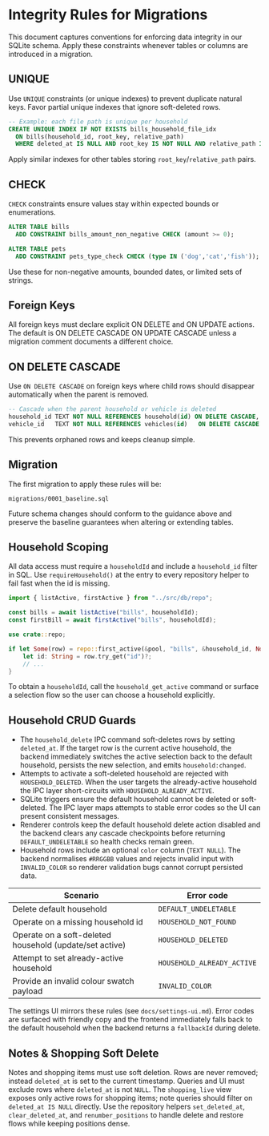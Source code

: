 # Integrity Rules for Migrations

This document captures conventions for enforcing data integrity in our SQLite schema. Apply these constraints whenever tables or columns are introduced in a migration.

## UNIQUE

Use `UNIQUE` constraints (or unique indexes) to prevent duplicate natural keys. Favor partial unique indexes that ignore soft-deleted rows.

```sql
-- Example: each file path is unique per household
CREATE UNIQUE INDEX IF NOT EXISTS bills_household_file_idx
  ON bills(household_id, root_key, relative_path)
  WHERE deleted_at IS NULL AND root_key IS NOT NULL AND relative_path IS NOT NULL;
```

Apply similar indexes for other tables storing `root_key`/`relative_path` pairs.

## CHECK

`CHECK` constraints ensure values stay within expected bounds or enumerations.

```sql
ALTER TABLE bills
  ADD CONSTRAINT bills_amount_non_negative CHECK (amount >= 0);

ALTER TABLE pets
  ADD CONSTRAINT pets_type_check CHECK (type IN ('dog','cat','fish'));
```

Use these for non-negative amounts, bounded dates, or limited sets of strings.

## Foreign Keys

All foreign keys must declare explicit ON DELETE and ON UPDATE actions. The default is ON DELETE CASCADE ON UPDATE CASCADE unless a migration comment documents a different choice.

## ON DELETE CASCADE

Use `ON DELETE CASCADE` on foreign keys where child rows should disappear automatically when the parent is removed.

```sql
-- Cascade when the parent household or vehicle is deleted
household_id TEXT NOT NULL REFERENCES household(id) ON DELETE CASCADE,
vehicle_id   TEXT NOT NULL REFERENCES vehicles(id)   ON DELETE CASCADE
```

This prevents orphaned rows and keeps cleanup simple.

## Migration

The first migration to apply these rules will be:

```
migrations/0001_baseline.sql
```

Future schema changes should conform to the guidance above and preserve the
baseline guarantees when altering or extending tables.

## Household Scoping

All data access must require a `householdId` and include a `household_id`
filter in SQL. Use `requireHousehold()` at the entry to every repository
helper to fail fast when the id is missing.

```ts
import { listActive, firstActive } from "../src/db/repo";

const bills = await listActive("bills", householdId);
const firstBill = await firstActive("bills", householdId);
```

```rust
use crate::repo;

if let Some(row) = repo::first_active(&pool, "bills", &household_id, None).await? {
    let id: String = row.try_get("id")?;
    // ...
}
```

To obtain a `householdId`, call the `household_get_active` command or
surface a selection flow so the user can choose a household explicitly.

## Household CRUD Guards

- The `household_delete` IPC command soft-deletes rows by setting
  `deleted_at`. If the target row is the current active household, the backend
  immediately switches the active selection back to the default household,
  persists the new selection, and emits `household:changed`.
- Attempts to activate a soft-deleted household are rejected with
  `HOUSEHOLD_DELETED`. When the user targets the already-active household the
  IPC layer short-circuits with `HOUSEHOLD_ALREADY_ACTIVE`.
- SQLite triggers ensure the default household cannot be deleted or
  soft-deleted. The IPC layer maps attempts to stable error codes so the UI can
  present consistent messages.
- Renderer controls keep the default household delete action disabled and the
  backend clears any cascade checkpoints before returning `DEFAULT_UNDELETABLE`
  so health checks remain green.
- Household rows include an optional `color` column (`TEXT NULL`). The backend
  normalises `#RRGGBB` values and rejects invalid input with
  `INVALID_COLOR` so renderer validation bugs cannot corrupt persisted data.

| Scenario | Error code |
| --- | --- |
| Delete default household | `DEFAULT_UNDELETABLE` |
| Operate on a missing household id | `HOUSEHOLD_NOT_FOUND` |
| Operate on a soft-deleted household (update/set active) | `HOUSEHOLD_DELETED` |
| Attempt to set already-active household | `HOUSEHOLD_ALREADY_ACTIVE` |
| Provide an invalid colour swatch payload | `INVALID_COLOR` |

The settings UI mirrors these rules (see `docs/settings-ui.md`). Error codes are
surfaced with friendly copy and the frontend immediately falls back to the
default household when the backend returns a `fallbackId` during delete.

## Notes & Shopping Soft Delete

Notes and shopping items must use soft deletion. Rows are never removed;
instead `deleted_at` is set to the current timestamp. Queries and UI must
exclude rows where `deleted_at` is not `NULL`. The `shopping_live` view
exposes only active rows for shopping items; note queries should filter on
`deleted_at IS NULL` directly. Use the repository helpers `set_deleted_at`,
`clear_deleted_at`, and `renumber_positions` to handle delete and restore
flows while keeping positions dense.
